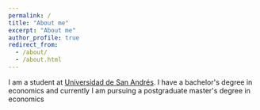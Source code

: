 ```yaml
---
permalink: /
title: "About me"
excerpt: "About me"
author_profile: true
redirect_from: 
  - /about/
  - /about.html
---
```


I am a student at [Universidad de San Andrés](www.udesa.edu.ar). I have a bachelor's degree in economics and currently I am pursuing a postgraduate master's degree in economics


